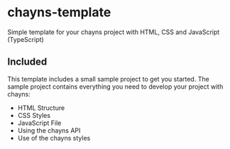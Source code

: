 # chayns-template

Simple template for your chayns project with HTML, CSS and JavaScript (TypeScript)

## Included

This template includes a small sample project to get you started. The sample project contains everything you need to develop your project with chayns:
- HTML Structure
- CSS Styles
- JavaScript File
- Using the chayns API
- Use of the chayns styles
